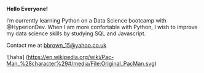 **Hello Everyone!**

I’m currently learning Python on a Data Science bootcamp with @HyperionDev. When I am more confortable with Python, I wish to improve my data science skills by studying SQL and Javascript.

Contact me at bbrown_15@yahoo.co.uk

![haha] (https://en.wikipedia.org/wiki/Pac-Man_%28character%29#/media/File:Original_PacMan.svg)
